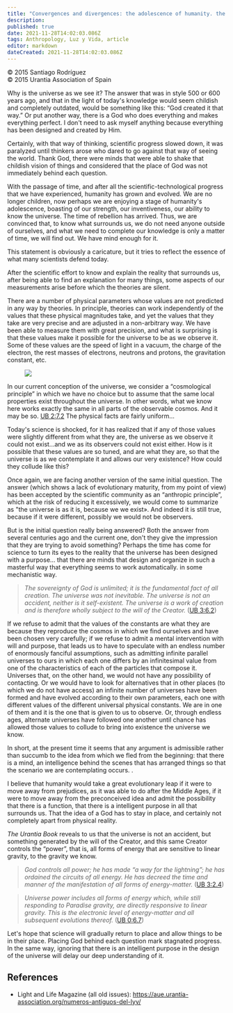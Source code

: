 ```yaml
---
title: "Convergences and divergences: the adolescence of humanity. the anthropic principle"
description: 
published: true
date: 2021-11-28T14:02:03.086Z
tags: Anthropology, Luz y Vida, article
editor: markdown
dateCreated: 2021-11-28T14:02:03.086Z
---
```


<p class="v-card v-sheet theme--light gray lighten-3 px-2">© 2015 Santiago Rodríguez<br>© 2015 Urantia Association of Spain</p>


Why is the universe as we see it? The answer that was in style 500 or 600 years ago, and that in the light of today's knowledge would seem childish and completely outdated, would be something like this: “God created it that way.” Or put another way, there is a God who does everything and makes everything perfect. I don't need to ask myself anything because everything has been designed and created by Him.

Certainly, with that way of thinking, scientific progress slowed down, it was paralyzed until thinkers arose who dared to go against that way of seeing the world. Thank God, there were minds that were able to shake that childish vision of things and considered that the place of God was not immediately behind each question.

With the passage of time, and after all the scientific-technological progress that we have experienced, humanity has grown and evolved. We are no longer children, now perhaps we are enjoying a stage of humanity's adolescence, boasting of our strength, our inventiveness, our ability to know the universe. The time of rebellion has arrived. Thus, we are convinced that, to know what surrounds us, we do not need anyone outside of ourselves, and what we need to complete our knowledge is only a matter of time, we will find out. We have mind enough for it.

This statement is obviously a caricature, but it tries to reflect the essence of what many scientists defend today.

After the scientific effort to know and explain the reality that surrounds us, after being able to find an explanation for many things, some aspects of our measurements arise before which the theories are silent.

There are a number of physical parameters whose values are not predicted in any way by theories. In principle, theories can work independently of the values that these physical magnitudes take, and yet the values that they take are very precise and are adjusted in a non-arbitrary way. We have been able to measure them with great precision, and what is surprising is that these values make it possible for the universe to be as we observe it. Some of these values are the speed of light in a vacuum, the charge of the electron, the rest masses of electrons, neutrons and protons, the gravitation constant, etc.

<figure id="Figure_1" class="image urantiapedia">
<img src="/image/article/Luz_y_Vida/LyV39/13.jpg">
</figure>

In our current conception of the universe, we consider a “cosmological principle” in which we have no choice but to assume that the same local properties exist throughout the universe. In other words, what we know here works exactly the same in all parts of the observable cosmos. And it may be so. [UB 2:7.2](/en/The_Urantia_Book/2#p7_2) The physical facts are fairly uniform...

Today's science is shocked, for it has realized that if any of those values were slightly different from what they are, the universe as we observe it could not exist...and we as its observers could not exist either. How is it possible that these values are so tuned, and are what they are, so that the universe is as we contemplate it and allows our very existence? How could they collude like this?

Once again, we are facing another version of the same initial question. The answer (which shows a lack of evolutionary maturity, from my point of view) has been accepted by the scientific community as an “anthropic principle”, which at the risk of reducing it excessively, we would come to summarize as "the universe is as it is, because we we exist». And indeed it is still true, because if it were different, possibly we would not be observers.

But is the initial question really being answered? Both the answer from several centuries ago and the current one, don't they give the impression that they are trying to avoid something? Perhaps the time has come for science to turn its eyes to the reality that the universe has been designed with a purpose... that there are minds that design and organize in such a masterful way that everything seems to work automatically. in some mechanistic way.

> _The sovereignty of God is unlimited; it is the fundamental fact of all creation. The universe was not inevitable. The universe is not an accident, neither is it self-existent. The universe is a work of creation and is therefore wholly subject to the will of the Creator._ ([UB 3:6.2](/en/The_Urantia_Book/3#p6_2))

If we refuse to admit that the values of the constants are what they are because they reproduce the cosmos in which we find ourselves and have been chosen very carefully; if we refuse to admit a mental intervention with will and purpose, that leads us to have to speculate with an endless number of enormously fanciful assumptions, such as admitting infinite parallel universes to ours in which each one differs by an infinitesimal value from one of the characteristics of each of the particles that compose it. Universes that, on the other hand, we would not have any possibility of contacting. Or we would have to look for alternatives that in other places (to which we do not have access) an infinite number of universes have been formed and have evolved according to their own parameters, each one with different values of the different universal physical constants. We are in one of them and it is the one that is given to us to observe. Or, through endless ages, alternate universes have followed one another until chance has allowed those values to collude to bring into existence the universe we know.

In short, at the present time it seems that any argument is admissible rather than succumb to the idea from which we fled from the beginning: that there is a mind, an intelligence behind the scenes that has arranged things so that the scenario we are contemplating occurs. .

I believe that humanity would take a great evolutionary leap if it were to move away from prejudices, as it was able to do after the Middle Ages, if it were to move away from the preconceived idea and admit the possibility that there is a function, that there is a intelligent purpose in all that surrounds us. That the idea of a God has to stay in place, and certainly not completely apart from physical reality.

_The Urantia Book_ reveals to us that the universe is not an accident, but something generated by the will of the Creator, and this same Creator controls the “power”, that is, all forms of energy that are sensitive to linear gravity, to the gravity we know.

> _God controls all power; he has made “a way for the lightning”; he has ordained the circuits of all energy. He has decreed the time and manner of the manifestation of all forms of energy-matter._ ([UB 3:2.4](/en/The_Urantia_Book/3#p2_4))

> _Universe power includes all forms of energy which, while still responding to Paradise gravity, are directly responsive to linear gravity. This is the electronic level of energy-matter and all subsequent evolutions thereof._ ([UB 0:6.7](/en/The_Urantia_Book/0#p6_7))

Let's hope that science will gradually return to place and allow things to be in their place. Placing God behind each question mark stagnated progress. In the same way, ignoring that there is an intelligent purpose in the design of the universe will delay our deep understanding of it.

## References

- Light and Life Magazine (all old issues): https://aue.urantia-association.org/numeros-antiguos-del-lyv/

